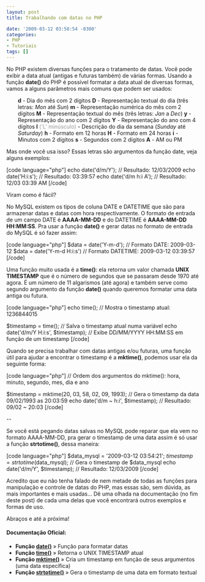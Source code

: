 ```yaml
---
layout: post
title: Trabalhando com datas no PHP

date: '2009-03-12 03:58:54 -0300'
categories:
- PHP
- Tutoriais
tags: []
---
```

No PHP existem diversas funções para o tratamento de datas. Você pode exibir a data atual (antigas e futuras também) de várias formas. Usando a função <strong>date()</strong> do PHP é possível formatar a data atual de diversas formas, vamos a alguns parâmetros mais comuns que podem ser usados:

<p style="padding-left: 30px;"><strong>d</strong> - Dia do mês com 2 dígitos
<strong>D</strong> - Representação textual do dia (três letras: <em>Mon</em> até <em>Sun</em>)
<strong>m</strong> - Representação numérica do mês com 2 dígitos
<strong>M</strong> - Representação textual do mês (três letras: <em>Jan</em> a <em>Dec</em>)
<strong>y</strong> - Representação do ano com 2 dígitos
<strong>Y</strong> - Representação do ano com 4 dígitos
<strong>l</strong> <span style="color: #999999;">('L' minúsculo)</span> - Descrição do dia da semana (<em>Sunday</em> até <em>Saturday</em>)
<strong>h</strong> - Formato em 12 horas
<strong>H</strong> - Formato em 24 horas
<strong>i</strong> - Minutos com 2 dígitos
<strong>s</strong> - Segundos com 2 dígitos
<strong>A</strong> - AM ou PM

Mas onde você usa isso? Essas letras são argumentos da função date, veja alguns exemplos:


[code language="php"]
echo date('d/m/Y'); // Resultado: 12/03/2009
echo date('H:i:s'); // Resultado: 03:39:57
echo date('d/m h:i A'); // Resultado: 12/03 03:39 AM
[/code]

Viram como é fácil?

No MySQL existem os tipos de coluna DATE e DATETIME que são para armazenar datas e datas com hora respectivamente. O formato de entrada de um campo DATE é <strong>AAAA-MM-DD</strong> e do DATETIME é <strong>AAAA-MM-DD HH:MM:SS</strong>. Pra usar a função <strong>date()</strong> e gerar datas no formato de entrada do MySQL é só fazer assim:


[code language="php"]
$data = date('Y-m-d'); // Formato DATE: 2009-03-12
$data = date('Y-m-d H:i:s') // Formato DATETIME: 2009-03-12 03:39:57
[/code]

Uma função muito usada é a <strong>time()</strong>: ela retorna um valor chamada <strong>UNIX TIMESTAMP</strong> que é o número de segundos que se passaram desde 1970 até agora. É um número de 11 algarismos (até agora) e também serve como segundo argumento da função <strong>date()</strong> quando queremos formatar uma data antiga ou futura.


[code language="php"]
echo time(); // Mostra o timestamp atual: 1236844015

$timestamp = time(); // Salva o timestamp atual numa variável
echo date('d/m/Y H:i:s', $timestamp); // Exibe DD/MM/YYYY HH:MM:SS em função de um timestamp
[/code]

Quando se precisa trabalhar com datas antigas e/ou futuras, uma função útil para ajudar a encontrar o timestamp é a <strong>mktime()</strong>, podemos usar ela da seguinte forma:


[code language="php"]
// Ordem dos argumentos do mktime(): hora, minuto, segundo, mes, dia e ano

$timestamp = mktime(20, 03, 58, 02, 09, 1993); // Gera o timestamp da data 09/02/1993 as 20:03:59
echo date('d/m ~ h:i', $timestamp); // Resultado: 09/02 ~ 20:03
[/code]

--

Se você está pegando datas salvas no MySQL pode reparar que ela vem no formato AAAA-MM-DD, pra gerar o timestamp de uma data assim é só usar a função <strong>strtotime()</strong>, dessa maneira:


[code language="php"]
$data_mysql = '2009-03-12 03:54:21';
$timestamp = strtotime($data_mysql); // Gera o timestamp de $data_mysql
echo date('d/m/Y', $timestamp); // Resultado: 12/03/2009
[/code]

Acredito que eu não tenha falado de nem metade de todas as funções para manipulação e controle de datas do PHP, mas essas são, sem dúvida, as mais importantes e mais usadas... Dê uma olhada na documentação (no fim deste post) de cada uma delas que você encontrará outros exemplos e formas de uso.

Abraços e até a próxima!

<h4>Documentação Oficial:</h4>
<ul>
<li><strong>Função <a href="http://br2.php.net/manual/en/function.date.php" target="_blank">date()</a></strong> » Função para formatar datas</li>
<li><strong>Função <a href="http://br.php.net/time" target="_blank">time()</a></strong> » Retorna o UNIX TIMESTAMP atual</li>
<li><strong>Função <a href="http://br.php.net/mktime" target="_blank">mktime()</a></strong> » Cria um timestamp em função de seus argumentos (uma data específica)</li>
<li><strong>Função <a href="http://br.php.net/strtotime" target="_blank">strtotime()</a></strong> » Gera o timestamp de uma data em formato textual</li>
</ul>
